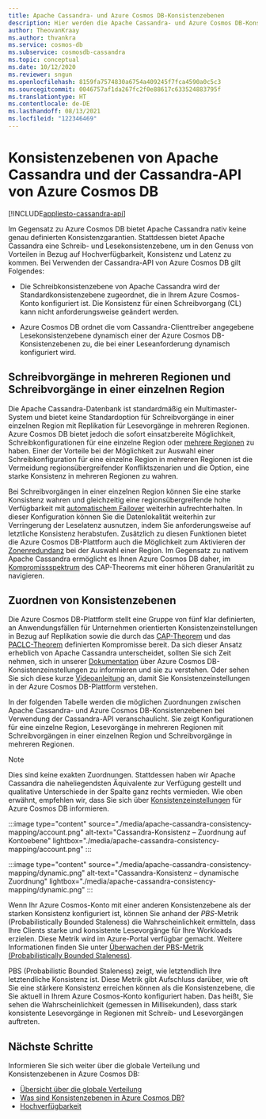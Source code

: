 ```yaml
---
title: Apache Cassandra- und Azure Cosmos DB-Konsistenzebenen
description: Hier werden die Apache Cassandra- und Azure Cosmos DB-Konsistenzebenen erläutert.
author: TheovanKraay
ms.author: thvankra
ms.service: cosmos-db
ms.subservice: cosmosdb-cassandra
ms.topic: conceptual
ms.date: 10/12/2020
ms.reviewer: sngun
ms.openlocfilehash: 8159fa7574830a6754a409245f7fca4590a0c5c3
ms.sourcegitcommit: 0046757af1da267fc2f0e88617c633524883795f
ms.translationtype: HT
ms.contentlocale: de-DE
ms.lasthandoff: 08/13/2021
ms.locfileid: "122346469"
---
```

# <a name="apache-cassandra-and-azure-cosmos-db-cassandra-api-consistency-levels"></a>Konsistenzebenen von Apache Cassandra und der Cassandra-API von Azure Cosmos DB
[!INCLUDE[appliesto-cassandra-api](../includes/appliesto-cassandra-api.md)]

Im Gegensatz zu Azure Cosmos DB bietet Apache Cassandra nativ keine genau definierten Konsistenzgarantien. Stattdessen bietet Apache Cassandra eine Schreib- und Lesekonsistenzebene, um in den Genuss von Vorteilen in Bezug auf Hochverfügbarkeit, Konsistenz und Latenz zu kommen. Bei Verwenden der Cassandra-API von Azure Cosmos DB gilt Folgendes:

* Die Schreibkonsistenzebene von Apache Cassandra wird der Standardkonsistenzebene zugeordnet, die in Ihrem Azure Cosmos-Konto konfiguriert ist. Die Konsistenz für einen Schreibvorgang (CL) kann nicht anforderungsweise geändert werden.

* Azure Cosmos DB ordnet die vom Cassandra-Clienttreiber angegebene Lesekonsistenzebene dynamisch einer der Azure Cosmos DB-Konsistenzebenen zu, die bei einer Leseanforderung dynamisch konfiguriert wird.

## <a name="multi-region-writes-vs-single-region-writes"></a>Schreibvorgänge in mehreren Regionen und Schreibvorgänge in einer einzelnen Region

Die Apache Cassandra-Datenbank ist standardmäßig ein Multimaster-System und bietet keine Standardoption für Schreibvorgänge in einer einzelnen Region mit Replikation für Lesevorgänge in mehreren Regionen. Azure Cosmos DB bietet jedoch die sofort einsatzbereite Möglichkeit, Schreibkonfigurationen für eine einzelne Region oder [mehrere Regionen](../how-to-multi-master.md) zu haben. Einer der Vorteile bei der Möglichkeit zur Auswahl einer Schreibkonfiguration für eine einzelne Region in mehreren Regionen ist die Vermeidung regionsübergreifender Konfliktszenarien und die Option, eine starke Konsistenz in mehreren Regionen zu wahren. 

Bei Schreibvorgängen in einer einzelnen Region können Sie eine starke Konsistenz wahren und gleichzeitig eine regionsübergreifende hohe Verfügbarkeit mit [automatischem Failover](../high-availability.md#multi-region-accounts-with-a-single-write-region-write-region-outage) weiterhin aufrechterhalten. In dieser Konfiguration können Sie die Datenlokalität weiterhin zur Verringerung der Leselatenz ausnutzen, indem Sie anforderungsweise auf letztliche Konsistenz herabstufen. Zusätzlich zu diesen Funktionen bietet die Azure Cosmos DB-Plattform auch die Möglichkeit zum Aktivieren der [Zonenredundanz](../high-availability.md#availability-zone-support) bei der Auswahl einer Region. Im Gegensatz zu nativem Apache Cassandra ermöglicht es Ihnen Azure Cosmos DB daher, im [Kompromissspektrum](../consistency-levels.md#rto) des CAP-Theorems mit einer höheren Granularität zu navigieren.

## <a name="mapping-consistency-levels"></a>Zuordnen von Konsistenzebenen

Die Azure Cosmos DB-Plattform stellt eine Gruppe von fünf klar definierten, an Anwendungsfällen für Unternehmen orientierten Konsistenzeinstellungen in Bezug auf Replikation sowie die durch das [CAP-Theorem](https://en.wikipedia.org/wiki/CAP_theorem) und das [PACLC-Theorem](https://en.wikipedia.org/wiki/PACELC_theorem) definierten Kompromisse bereit. Da sich dieser Ansatz erheblich von Apache Cassandra unterscheidet, sollten Sie sich Zeit nehmen, sich in unserer [Dokumentation](../consistency-levels.md) über Azure Cosmos DB-Konsistenzeinstellungen zu informieren und sie zu verstehen. Oder sehen Sie sich diese kurze [Videoanleitung](https://www.youtube.com/watch?v=t1--kZjrG-o) an, damit Sie Konsistenzeinstellungen in der Azure Cosmos DB-Plattform verstehen.

In der folgenden Tabelle werden die möglichen Zuordnungen zwischen Apache Cassandra- und Azure Cosmos DB-Konsistenzebenen bei Verwendung der Cassandra-API veranschaulicht. Sie zeigt Konfigurationen für eine einzelne Region, Lesevorgänge in mehreren Regionen mit Schreibvorgängen in einer einzelnen Region und Schreibvorgänge in mehreren Regionen.

> [!NOTE]
> Dies sind keine exakten Zuordnungen. Stattdessen haben wir Apache Cassandra die naheliegendsten Äquivalente zur Verfügung gestellt und qualitative Unterschiede in der Spalte ganz rechts vermieden. Wie oben erwähnt, empfehlen wir, dass Sie sich über [Konsistenzeinstellungen](../consistency-levels.md) für Azure Cosmos DB informieren. 

:::image type="content" source="./media/apache-cassandra-consistency-mapping/account.png" alt-text="Cassandra-Konsistenz – Zuordnung auf Kontoebene" lightbox="./media/apache-cassandra-consistency-mapping/account.png" :::

:::image type="content" source="./media/apache-cassandra-consistency-mapping/dynamic.png" alt-text="Cassandra-Konsistenz – dynamische Zuordnung" lightbox="./media/apache-cassandra-consistency-mapping/dynamic.png" :::

Wenn Ihr Azure Cosmos-Konto mit einer anderen Konsistenzebene als der starken Konsistenz konfiguriert ist, können Sie anhand der *PBS*-Metrik (Probabilistically Bounded Staleness) die Wahrscheinlichkeit ermitteln, dass Ihre Clients starke und konsistente Lesevorgänge für Ihre Workloads erzielen. Diese Metrik wird im Azure-Portal verfügbar gemacht. Weitere Informationen finden Sie unter [Überwachen der PBS-Metrik (Probabilistically Bounded Staleness)](../how-to-manage-consistency.md#monitor-probabilistically-bounded-staleness-pbs-metric).

PBS (Probabilistic Bounded Staleness) zeigt, wie letztendlich Ihre letztendliche Konsistenz ist. Diese Metrik gibt Aufschluss darüber, wie oft Sie eine stärkere Konsistenz erreichen können als die Konsistenzebene, die Sie aktuell in Ihrem Azure Cosmos-Konto konfiguriert haben. Das heißt, Sie sehen die Wahrscheinlichkeit (gemessen in Millisekunden), dass stark konsistente Lesevorgänge in Regionen mit Schreib- und Lesevorgängen auftreten.

## <a name="next-steps"></a>Nächste Schritte

Informieren Sie sich weiter über die globale Verteilung und Konsistenzebenen in Azure Cosmos DB:

* [Übersicht über die globale Verteilung](../distribute-data-globally.md)
* [Was sind Konsistenzebenen in Azure Cosmos DB?](../consistency-levels.md)
* [Hochverfügbarkeit](../high-availability.md)
